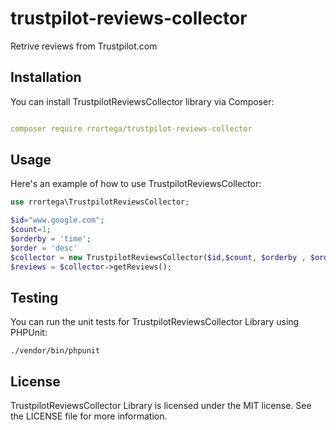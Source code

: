 # trustpilot-reviews-collector
Retrive reviews from Trustpilot.com

## Installation
You can install TrustpilotReviewsCollector library via Composer:

```yml

composer require rrortega/trustpilot-reviews-collector
```

## Usage

Here's an example of how to use TrustpilotReviewsCollector:

```php
use rrortega\TrustpilotReviewsCollector;

$id="www.google.com";
$count=1;
$orderby = 'time';
$order = 'desc'
$collector = new TrustpilotReviewsCollector($id,$count, $orderby , $order );
$reviews = $collector->getReviews();
```
## Testing

You can run the unit tests for TrustpilotReviewsCollector Library using PHPUnit:

```cli
./vendor/bin/phpunit
```

## License

TrustpilotReviewsCollector Library is licensed under the MIT license. See the LICENSE file for more information. 

